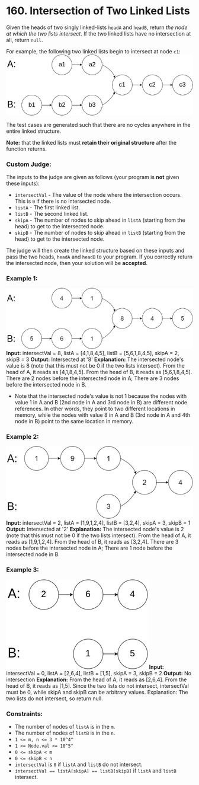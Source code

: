 # 160. Intersection of Two Linked Lists

Given the heads of two singly linked-lists `headA` and `headB`, return *the node at which the two lists intersect*. If the two linked lists have no intersection at all, return `null`.

For example, the following two linked lists begin to intersect at node `c1`:
![](images/160_statement.png)

The test cases are generated such that there are no cycles anywhere in the entire linked structure.

**Note:** that the linked lists must **retain their original structure** after the function returns.

### Custom Judge:
The inputs to the judge are given as follows (your program is **not** given these inputs):
- `intersectVal` - The value of the node where the intersection occurs. This is `0` if there is no intersected node.
- `listA` - The first linked list.
- `listB` - The second linked list.
- `skipA` - The number of nodes to skip ahead in `listA` (starting from the head) to get to the intersected node.
- `skipB` - The number of nodes to skip ahead in `listB` (starting from the head) to get to the intersected node.

The judge will then create the linked structure based on these inputs and pass the two heads, `headA` and `headB` to your program. If you correctly return the intersected node, then your solution will be **accepted**.

### Example 1:
![](images/160_example_1_1.png)
**Input:** intersectVal = 8, listA = [4,1,8,4,5], listB = [5,6,1,8,4,5], skipA = 2, skipB = 3
**Output:** Intersected at '8'
**Explanation:** The intersected node's value is 8 (note that this must not be 0 if the two lists intersect).
From the head of A, it reads as [4,1,8,4,5]. From the head of B, it reads as [5,6,1,8,4,5]. There are 2 nodes before the intersected node in A; There are 3 nodes before the intersected node in B.
- Note that the intersected node's value is not 1 because the nodes with value 1 in A and B (2nd node in A and 3rd node in B) are different node references. In other words, they point to two different locations in memory, while the nodes with value 8 in A and B (3rd node in A and 4th node in B) point to the same location in memory.

### Example 2:
![](images/160_example_2.png)
**Input:** intersectVal = 2, listA = [1,9,1,2,4], listB = [3,2,4], skipA = 3, skipB = 1
**Output:** Intersected at '2'
**Explanation:** The intersected node's value is 2 (note that this must not be 0 if the two lists intersect).
From the head of A, it reads as [1,9,1,2,4]. From the head of B, it reads as [3,2,4]. There are 3 nodes before the intersected node in A; There are 1 node before the intersected node in B.

### Example 3:
![](images/160_example_3.png)
**Input:** intersectVal = 0, listA = [2,6,4], listB = [1,5], skipA = 3, skipB = 2
**Output:** No intersection
**Explanation:** From the head of A, it reads as [2,6,4]. From the head of B, it reads as [1,5]. Since the two lists do not intersect, intersectVal must be 0, while skipA and skipB can be arbitrary values.
Explanation: The two lists do not intersect, so return null.

### Constraints:
- The number of nodes of `listA` is in the `m`.
- The number of nodes of `listB` is in the `n`.
- `1 <= m, n <= 3 * 10^4^`
- `1 <= Node.val <= 10^5^`
- `0 <= skipA < m`
- `0 <= skipB < n`
- `intersectVal` is `0` if `listA` and `listB` do not intersect.
- `intersectVal == listA[skipA] == listB[skipB]` if `listA` and `listB` intersect.
